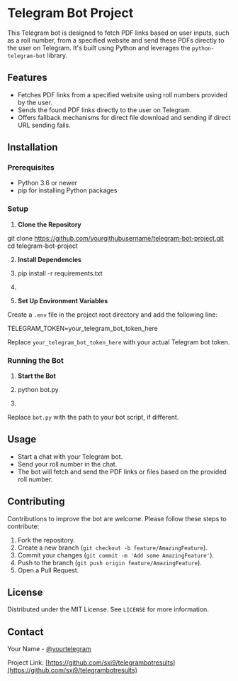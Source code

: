 # Telegram Bot Project

This Telegram bot is designed to fetch PDF links based on user inputs, such as a roll number, from a specified website and send these PDFs directly to the user on Telegram. It's built using Python and leverages the `python-telegram-bot` library.

## Features

- Fetches PDF links from a specified website using roll numbers provided by the user.
- Sends the found PDF links directly to the user on Telegram.
- Offers fallback mechanisms for direct file download and sending if direct URL sending fails.

## Installation

### Prerequisites

- Python 3.6 or newer
- pip for installing Python packages

### Setup

1. **Clone the Repository**

git clone https://github.com/yourgithubusername/telegram-bot-project.git
cd telegram-bot-project

2. **Install Dependencies**
3. pip install -r requirements.txt
4. 

3. **Set Up Environment Variables**

Create a `.env` file in the project root directory and add the following line:

TELEGRAM_TOKEN=your_telegram_bot_token_here


Replace `your_telegram_bot_token_here` with your actual Telegram bot token.

### Running the Bot

1. **Start the Bot**
2. python bot.py

3. 

Replace `bot.py` with the path to your bot script, if different.

## Usage

- Start a chat with your Telegram bot.
- Send your roll number in the chat.
- The bot will fetch and send the PDF links or files based on the provided roll number.

## Contributing

Contributions to improve the bot are welcome. Please follow these steps to contribute:

1. Fork the repository.
2. Create a new branch (`git checkout -b feature/AmazingFeature`).
3. Commit your changes (`git commit -m 'Add some AmazingFeature'`).
4. Push to the branch (`git push origin feature/AmazingFeature`).
5. Open a Pull Request.

## License

Distributed under the MIT License. See `LICENSE` for more information.

## Contact

Your Name - [@yourtelegram](https://t.me/Sastha0)

Project Link: [https://github.com/sxi9/telegrambotresults](https://github.com/sxi9/telegrambotresults)


